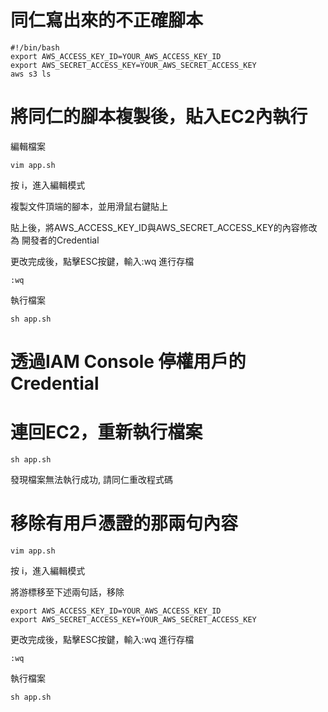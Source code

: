 # 同仁寫出來的不正確腳本

```
#!/bin/bash
export AWS_ACCESS_KEY_ID=YOUR_AWS_ACCESS_KEY_ID
export AWS_SECRET_ACCESS_KEY=YOUR_AWS_SECRET_ACCESS_KEY
aws s3 ls
```

# 將同仁的腳本複製後，貼入EC2內執行

編輯檔案

`vim app.sh`

按 i，進入編輯模式

複製文件頂端的腳本，並用滑鼠右鍵貼上

貼上後，將AWS_ACCESS_KEY_ID與AWS_SECRET_ACCESS_KEY的內容修改為
開發者的Credential

更改完成後，點擊ESC按鍵，輸入:wq 進行存檔

`:wq`

執行檔案

`sh app.sh`

# 透過IAM Console 停權用戶的Credential

# 連回EC2，重新執行檔案

`sh app.sh`

發現檔案無法執行成功, 請同仁重改程式碼


# 移除有用戶憑證的那兩句內容

`vim app.sh`

按 i，進入編輯模式

將游標移至下述兩句話，移除

```
export AWS_ACCESS_KEY_ID=YOUR_AWS_ACCESS_KEY_ID
export AWS_SECRET_ACCESS_KEY=YOUR_AWS_SECRET_ACCESS_KEY
```

更改完成後，點擊ESC按鍵，輸入:wq 進行存檔

`:wq`

執行檔案

`sh app.sh`
